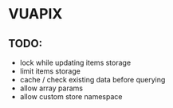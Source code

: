 # VUAPIX

## TODO:
- lock while updating items storage
- limit items storage
- cache / check existing data before querying
- allow array params
- allow custom store namespace
